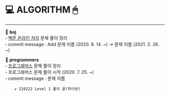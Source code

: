 # 💻 ALGORITHM 🖱   
---
📁 **boj**   
        ▫ [백준 온라인 저지](https://www.acmicpc.net/) 문제 풀이 정리   
        ▫ commit message : Add 문제 이름 (2020. 8. 14. ~) → 문제 이름 (2021. 2. 26. ~)      


📁 **programmers**   
        ▫ [프로그래머스](https://programmers.co.kr/) 문제 풀이 정리   
        ▫ 프로그래머스 문제 풀이 시작 (2020. 7. 25. ~)   
        ▫ commit message : 문제 이름        
           
        ✔ 210222 Level 1 풀이 끝(파이썬)